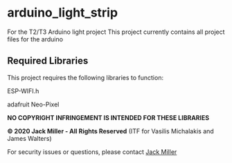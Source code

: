 # arduino_light_strip
For the T2/T3 Arduino light project
This project currently contains all project files for the arduino

## Required Libraries
This project requires the following libraries to function:

ESP-WIFI.h

adafruit Neo-Pixel


**NO COPYRIGHT INFRINGEMENT IS INTENDED FOR THESE LIBRARIES**



**© 2020 Jack Miller - All Rights Reserved** (ITF for Vasilis Michalakis and James Walters)

For security issues or questions, please contact [Jack Miller](https://www.startupwd.com/ "Contact Jack Miller via Startup Web Design")
